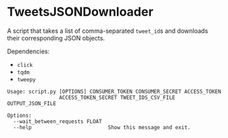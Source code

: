 # TweetsJSONDownloader
A script that takes a list of comma-separated `tweet_id`s and downloads their corresponding JSON objects.

Dependencies:
  - `click`
  - `tqdm`
  - `tweepy`

```
Usage: script.py [OPTIONS] CONSUMER_TOKEN CONSUMER_SECRET ACCESS_TOKEN
                 ACCESS_TOKEN_SECRET TWEET_IDS_CSV_FILE OUTPUT_JSON_FILE

Options:
  --wait_between_requests FLOAT
  --help                         Show this message and exit.
```
